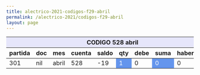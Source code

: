 ```yaml
--- 
title: alectrico-2021-codigos-f29-abril
permalink: /alectrico-2021/codigos-f29-abril
layout: page
--- 
```


<table>
<thead> <th style='background-color: lavender' colspan='10'> CODIGO 528	abril </th></thead>
<tr><th> partida </th> <th> doc </th> <th> mes </th> <th>  cuenta  </th> <th> saldo  </th> <th>   qty </th> <th> debe </th><th> suma </th>  <th> haber </th> <th> suma </th>  </tr>
<tbody>
<tr> <td> 301 </td> <td> nil</td> <td> abril </td> <td>  528 </td> <td> -19</td> <td style='color: white; background-color: cornflowerblue'>  1 </td> <td> 0 </td> <td style='color: white; background-color: cornflowerblue'> 0</td> <td> 0</td> <td style='color: white; background-color: cornflowerblue'>19  </td> </tr>
</tbody>
</table>
